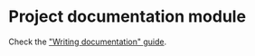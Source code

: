 # Project documentation module

Check the ["Writing documentation" guide](https://geonetwork-opensource.org/manuals/3.8.x/en/contributing/writing-documentation.html).


